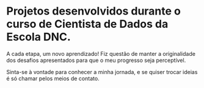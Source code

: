 # Projetos desenvolvidos durante o curso de Cientista de Dados da Escola DNC.

A cada etapa, um novo aprendizado! 
Fiz questão de manter a originalidade dos desafios apresentados para que o meu progresso seja perceptível.

Sinta-se à vontade para conhecer a minha jornada, e se quiser trocar ideias é só chamar pelos meios de contato.
